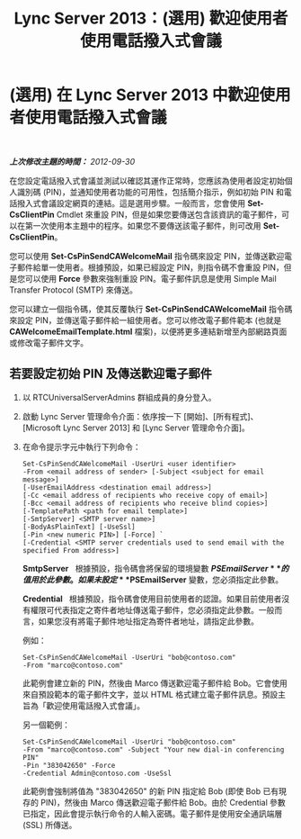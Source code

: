 ﻿---
title: Lync Server 2013：(選用) 歡迎使用者使用電話撥入式會議
TOCTitle: (選用) 歡迎使用者使用電話撥入式會議
ms:assetid: caa4fd61-f506-4c09-bb5b-1aa260d7a720
ms:mtpsurl: https://technet.microsoft.com/zh-tw/library/Gg398846(v=OCS.15)
ms:contentKeyID: 49292305
ms.date: 08/24/2015
mtps_version: v=OCS.15
ms.translationtype: HT
---

# (選用) 在 Lync Server 2013 中歡迎使用者使用電話撥入式會議

 

_**上次修改主題的時間：** 2012-09-30_

在您設定電話撥入式會議並測試以確認其運作正常時，您應該為使用者設定初始個人識別碼 (PIN)，並通知使用者功能的可用性，包括簡介指示，例如初始 PIN 和電話撥入式會議設定網頁的連結。這是選用步驟。一般而言，您會使用 **Set-CsClientPin** Cmdlet 來重設 PIN，但是如果您要傳送包含該資訊的電子郵件，可以在第一次使用本主題中的程序。如果您不要傳送該電子郵件，則可改用 **Set-CsClientPin**。

您可以使用 **Set-CsPinSendCAWelcomeMail** 指令碼來設定 PIN，並傳送歡迎電子郵件給單一使用者。根據預設，如果已經設定 PIN，則指令碼不會重設 PIN，但是您可以使用 **Force** 參數來強制重設 PIN。電子郵件訊息是使用 Simple Mail Transfer Protocol (SMTP) 來傳送。

您可以建立一個指令碼，使其反覆執行 **Set-CsPinSendCAWelcomeMail** 指令碼來設定 PIN，並傳送電子郵件給一組使用者。您可以修改電子郵件範本 (也就是 **CAWelcomeEmailTemplate.html** 檔案)，以便將更多連結新增至內部網路頁面或修改電子郵件文字。

## 若要設定初始 PIN 及傳送歡迎電子郵件

1.  以 RTCUniversalServerAdmins 群組成員的身分登入。

2.  啟動 Lync Server 管理命令介面：依序按一下 \[開始\]、\[所有程式\]、\[Microsoft Lync Server 2013\] 和 \[Lync Server 管理命令介面\]。

3.  在命令提示字元中執行下列命令：
    
        Set-CsPinSendCAWelcomeMail -UserUri <user identifier>
        -From <email address of sender> [-Subject <subject for email message>]
        [-UserEmailAddress <destination email address>]
        [-Cc <email address of recipients who receive copy of email>]
        [-Bcc <email address of recipients who receive blind copies>]
        [-TemplatePath <path for email template>]
        [-SmtpServer] <SMTP server name>]
        [-BodyAsPlainText] [-UseSsl]
        [-Pin <new numeric PIN>] [-Force] `
        [-Credential <SMTP server credentials used to send email with the specified From address>]
    
    **SmtpServer**   根據預設，指令碼會將保留的環境變數 **$PSEmailServer** 的值用於此參數。如果未設定 **$PSEmailServer** 變數，您必須指定此參數。
    
    **Credential**   根據預設，指令碼會使用目前使用者的認證。如果目前使用者沒有權限可代表指定之寄件者地址傳送電子郵件，您必須指定此參數。一般而言，如果您沒有將電子郵件地址指定為寄件者地址，請指定此參數。
    
    例如：
    
        Set-CsPinSendCAWelcomeMail -UserUri "bob@contoso.com"
        -From "marco@contoso.com"
    
    此範例會建立新的 PIN，然後由 Marco 傳送歡迎電子郵件給 Bob。它會使用來自預設範本的電子郵件文字，並以 HTML 格式建立電子郵件訊息。預設主旨為「歡迎使用電話撥入式會議」。
    
    另一個範例：
    
        Set-CsPinSendCAWelcomeMail -UserUri "bob@contoso.com"
        -From "marco@contoso.com" -Subject "Your new dial-in conferencing PIN"
        -Pin "383042650" -Force
        -Credential Admin@contoso.com -UseSsl
    
    此範例會強制將值為 "383042650" 的新 PIN 指定給 Bob (即使 Bob 已有現存的 PIN)，然後由 Marco 傳送歡迎電子郵件給 Bob。由於 Credential 參數已指定，因此會提示執行命令的人輸入密碼。電子郵件是使用安全通訊端層 (SSL) 所傳送。

